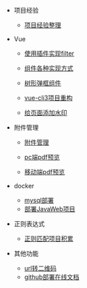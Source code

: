 * 项目经验

	- [项目经验整理](开发积累/项目经验/项目经验整理.md)

* Vue

	- [使用插件实现filter](开发积累/Vue/插件/使用插件实现filter.md)
	- [组件各种实现方式](开发积累/Vue/组件封装/组件各种实现方式.md)
	- [树形弹框组件](开发积累/Vue/组件封装/树形弹框组件.md)

	- [vue-cli3项目重构](开发积累/Vue/Vue项目重构/vue-cli3项目重构.md)

	- [给页面添加水印](开发积累/Vue/其他功能/给页面添加水印.md)

* 附件管理

	- [附件管理](开发积累/附件管理/附件管理.md)

	- [pc端pdf预览](开发积累/附件管理/pdf预览/pc端pdf预览.md)
	- [移动端pdf预览](开发积累/附件管理/pdf预览/移动端pdf预览.md)

* docker

	- [mysql部署](开发积累/docker/mysql部署.md)
	- [部署JavaWeb项目](开发积累/docker/部署JavaWeb项目.md)

* 正则表达式

	- [正则匹配项目积累](开发积累/正则表达式/正则匹配项目积累.md)


* 其他功能

	- [url转二维码](开发积累/其他功能/二维码处理/url转二维码.md)
	- [github部署在线文档](开发积累/其他功能/git/github部署在线文档.md)


